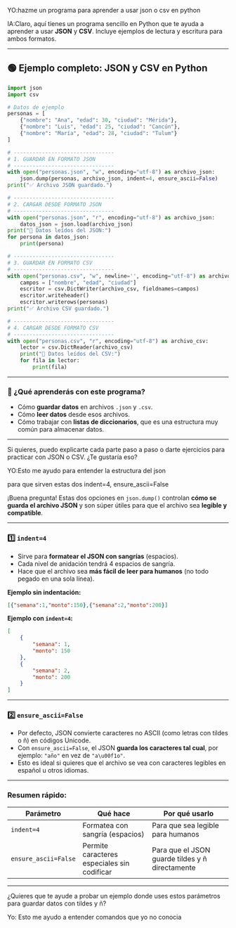 YO:hazme un programa para aprender a usar json o csv en python

IA:Claro, aquí tienes un programa sencillo en Python que te ayuda a aprender a usar **JSON** y **CSV**. Incluye ejemplos de lectura y escritura para ambos formatos.

---

## 🟢 Ejemplo completo: JSON y CSV en Python

```python
import json
import csv

# Datos de ejemplo
personas = [
    {"nombre": "Ana", "edad": 30, "ciudad": "Mérida"},
    {"nombre": "Luis", "edad": 25, "ciudad": "Cancún"},
    {"nombre": "María", "edad": 28, "ciudad": "Tulum"}
]

# --------------------------------
# 1. GUARDAR EN FORMATO JSON
# --------------------------------
with open("personas.json", "w", encoding="utf-8") as archivo_json:
    json.dump(personas, archivo_json, indent=4, ensure_ascii=False)
print("✅ Archivo JSON guardado.")

# --------------------------------
# 2. CARGAR DESDE FORMATO JSON
# --------------------------------
with open("personas.json", "r", encoding="utf-8") as archivo_json:
    datos_json = json.load(archivo_json)
print("📄 Datos leídos del JSON:")
for persona in datos_json:
    print(persona)

# --------------------------------
# 3. GUARDAR EN FORMATO CSV
# --------------------------------
with open("personas.csv", "w", newline='', encoding="utf-8") as archivo_csv:
    campos = ["nombre", "edad", "ciudad"]
    escritor = csv.DictWriter(archivo_csv, fieldnames=campos)
    escritor.writeheader()
    escritor.writerows(personas)
print("✅ Archivo CSV guardado.")

# --------------------------------
# 4. CARGAR DESDE FORMATO CSV
# --------------------------------
with open("personas.csv", "r", encoding="utf-8") as archivo_csv:
    lector = csv.DictReader(archivo_csv)
    print("📄 Datos leídos del CSV:")
    for fila in lector:
        print(fila)
```

---

### 🧠 ¿Qué aprenderás con este programa?

* Cómo **guardar datos** en archivos `.json` y `.csv`.
* Cómo **leer datos** desde esos archivos.
* Cómo trabajar con **listas de diccionarios**, que es una estructura muy común para almacenar datos.

---

Si quieres, puedo explicarte cada parte paso a paso o darte ejercicios para practicar con JSON o CSV. ¿Te gustaría eso?

YO:Esto me ayudo para entender la estructura del json

para que sirven estas dos indent=4, ensure_ascii=False

¡Buena pregunta! Estas dos opciones en `json.dump()` controlan **cómo se guarda el archivo JSON** y son súper útiles para que el archivo sea **legible y compatible**.

---

### 1️⃣ `indent=4`

* Sirve para **formatear el JSON con sangrías** (espacios).
* Cada nivel de anidación tendrá 4 espacios de sangría.
* Hace que el archivo sea **más fácil de leer para humanos** (no todo pegado en una sola línea).

**Ejemplo sin indentación:**

```json
[{"semana":1,"monto":150},{"semana":2,"monto":200}]
```

**Ejemplo con `indent=4`:**

```json
[
    {
        "semana": 1,
        "monto": 150
    },
    {
        "semana": 2,
        "monto": 200
    }
]
```

---

### 2️⃣ `ensure_ascii=False`

* Por defecto, JSON convierte caracteres no ASCII (como letras con tildes o ñ) en códigos Unicode.
* Con `ensure_ascii=False`, el JSON **guarda los caracteres tal cual**, por ejemplo: `"año"` en vez de `"a\u00f1o"`.
* Esto es ideal si quieres que el archivo se vea con caracteres legibles en español u otros idiomas.

---

### Resumen rápido:

| Parámetro            | Qué hace                                    | Por qué usarlo                                  |
| -------------------- | ------------------------------------------- | ----------------------------------------------- |
| `indent=4`           | Formatea con sangría (espacios)             | Para que sea legible para humanos               |
| `ensure_ascii=False` | Permite caracteres especiales sin codificar | Para que el JSON guarde tildes y ñ directamente |

---

¿Quieres que te ayude a probar un ejemplo donde uses estos parámetros para guardar datos con tildes y ñ?

 Yo: Esto me ayudo a entender comandos que yo no conocia